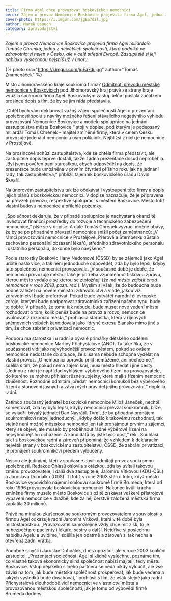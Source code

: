 ```yaml
---
title: Firma Agel chce provozovat boskovickou nemocnici
perex: Zájem o provoz Nemocnice Boskovice projevila firma Agel, jedna z největších společností, která podniká ve zdravotnictví nejen v Česku, ale v celé střední Evropě. Zastupitelé si její nabídku vyslechnou nejspíš už v únoru.
cover-photo: https://i.imgur.com/jgEa7dil.jpg
author: Marek Osouch
category: zpravodajství
---
```


*Zájem o provoz Nemocnice Boskovice projevila firma Agel miliardáře Tomáše Chrenka; jedna z největších společností, která podniká ve zdravotnictví nejen v Česku, ale v celé střední Evropě. Zastupitelé si její nabídku vyslechnou nejspíš už v únoru.*

{% photo src="https://i.imgur.com/jgEa7di.jpg" author="Tomáš Znamenáček" %}

Místo Jihomoravského kraje soukromá firma? [Odmítnutí převodu městské nemocnice v Boskovicích](http://www.ohlasy.info/clanky/2017/10/nemocnice-zustane.html) pod Jihomoravský kraj právě ze strany kraje využila soukromá firma Agel. Boskovickým zastupitelům poslala začátkem prosince dopis s tím, že by se jim ráda představila.

„Chtěl bych vám deklarovat vážný zájem společnosti Agel o prezentaci společnosti spolu s návrhy možného řešení stávajícího negativního výhledu provozování Nemocnice Boskovice a modelu spolupráce na jednání zastupitelstva města Boskovice,“ stojí v dopise, pod kterým je podepsaný miliardář Tomáš Chrenek – majitel zmíněné firmy, která v celém Česku provozuje jedenáct nemocnic a osm poliklinik. Nejbližší z nich je nemocnice v Prostějově.

Na prosincové schůzi zastupitelstva, kde se chtěla firma představit, ale zastupitelé dopis teprve dostali, takže žádná prezentace dosud neproběhla. „Byl jsem pověřen paní starostkou, abych odpověděl na dopis, že prezentace bude umožněna v prvním čtvrtletí příštího roku jak na jednání rady, tak zastupitelstva,“ přiblížil tajemník boskovického úřadu David Škvařil.

Na únorovém zastupitelstvu tak lze očekávat i vystoupení této firmy a popis jejích plánů s boskovickou nemocnicí. V dopise naznačuje, že je připravena na převzetí provozu, respektive spolupráci s městem Boskovice. Město totiž vlastní budovu nemocnice a přilehlé pozemky.

„Společnost deklaruje, že v případě spolupráce je nachystaná okamžitě investovat finanční prostředky do rozvoje a technického zabezpečení nemocnice,“ píše se v dopise. A dále Tomáš Chrenek vyvrací možné obavy, že by se po případném převzetí nemocnice snížil počet zaměstnanců: „V rámci provozování nemocnice v Prostějově, Přerově a Šternberku zůstalo zachováno personální obsazení lékařů, středního zdravotnického personálu i ostatního personálu, dokonce bylo navýšeno.“

Podle starostky Boskovic Hany Nedomové (ČSSD) by se zájemců jako Agel určitě našlo více, a tak není jednoduché odpovědět, zda by bylo lepší, kdyby tato společnost nemocnici provozovala. „V současné době je dobře, že nemocnici provozuje město. Také je potřeba vzpomenout tiskovou zprávu, kterou město vydalo a se kterou se ztotožňuji (*že má město zajistit chod nemocnice v roce 2018, pozn. red.*). Myslím si však, že do budoucna bude hodně záležet na novém ministru zdravotnictví a vládě, jakou vizi zdravotnictví bude preferovat. Pokud bude vytvářet národní či evropské zdroje, kterými bude podporovat zdravotnická zařízení našeho typu, bude to dobře. V případě, že tomu tak nebude, bude muset nové vedení města rozhodovat o tom, kolik peněz bude na provoz a rozvoj nemocnice uvolňovat z rozpočtu města,“ prohlásila starostka, která v říjnových sněmovních volbách kandidovala jako lídryně okresu Blansko mimo jiné s tím, že chce zabránit privatizaci nemocnic.

Podporu má starostka i u radní a bývalé primářky dětského oddělení boskovické nemocnice Martiny Přichystalové (ANO). Ta také říká, že v současnosti vidí jako nejvýhodnější provoz městem, pokud se ovšem nemocnice nedostane do situace, že si sama nebude schopna vydělat na vlastní provoz. „O nemocnici opravdu přijít nemůžeme, ani nechceme,“ sdělila s tím, že pokud nemá zájem kraj, musí město hledat i jiné cesty. „Jednou z nich je například vyhlášení výběrového řízení na provozovatele, do kterého se mohou přihlásit různé subjekty, které mají s řízením nemocnic zkušenost. Rozhodně odmítám ‚předat‘ nemocnici komukoli bez výběrového řízení a stanovení jasných a závazných pravidel jejího provozování,“ doplnila radní.

Zatímco současný jednatel boskovické nemocnice Miloš Janeček, nechtěl komentovat, zda by bylo lepší, kdyby nemocnici převzal soukromník, blíže se vyjádřil bývalý jednatel Dan Navrátil. Tvrdí, že by případný pronájem soukromníkovi nebyl jednoduchý. „Kdyby došlo k takovému rozhodnutí, tak stejně není možné městskou nemocnici jen tak pronajmout prvnímu zájemci, který se objeví, ale muselo by proběhnout řádné výběrové řízení na nejvýhodnějšího uchazeče. A kandidátů by jistě bylo dost,” řekl. Souhlasí tak i s boskovickou radní a zároveň připomíná, že vzhledem k deklaracím největší strany v boskovickému zastupitelstvu, ČSSD, že zabrání privatizaci, je pronájem soukromníkovi předem vyloučený.

Nejsou ale jedinými, kteří v současné chvíli odmítají provoz soukromou společností. Redakce Ohlasů oslovila s otázkou, zda by uvítali takovou změnu provozovatele, i další dva zastupitele, Jaromíru Vítkovou (KDU-ČSL) a Jaroslava Dohnálka (ODS). Ti totiž v roce 2003 stáli u toho, když město Boskovice vypovídalo nájemní smlouvu soukromé firmě Brumeda, která od roku 1996 provozovala boskovickou nemocnici. Nakonec kvůli krachu zmíněné firmy muselo město Boskovice složitě získávat veškeré přístrojové vybavení nemocnice v dražbě, kde za něj čerstvě založená městská firma zaplatila 30 milionů.

Právě na minulou zkušenost se soukromým provozovatelem v souvislosti s firmou Agel odkazuje radní Jaromíra Vítková, která v té době byla místostarostkou. „Provozovatel samozřejmě vždy chce mít zisk, to je nebezpečí pro pacienty i lékaře, sestry a další. Nejdříve si poslechnu nabídku Agelu a uvidíme,“ sdělila jen opatrně a zároveň si tak nechala otevřená zadní vrátka.

Podobně smýšlí i Jaroslav Dohnálek, dnes opoziční, ale v roce 2003 koaliční zastupitel. „Prezentaci společnosti Agel si klidně vyslechnu, poznáme tím, co vlastně taková ekonomicky silná společnost nabízí majiteli, tedy městu Boskovice. Vstup nějakého silného partnera se nedá nikdy vyloučit, ale vše závisí na tom, jak bude městská společnost prosperovat, jak bude vedena a jakých výsledků bude dosahovat,“ prohlásil s tím, že však stejně jako radní Přichystalová dlouhodobě vidí nemocnici ve vlastnictví města a provozovanou městskou společností, jak je tomu od výpovědi firmě Brumeda dodnes.